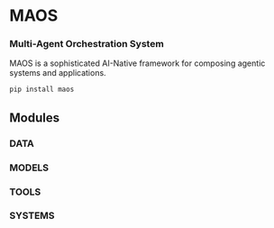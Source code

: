 # MAOS 
### Multi-Agent Orchestration System

MAOS is a sophisticated AI-Native framework for composing agentic systems and applications. 

```bash
pip install maos
```

## Modules
### DATA
### MODELS
### TOOLS
### SYSTEMS

